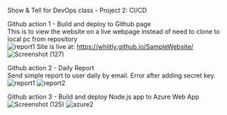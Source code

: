 Show & Tell for DevOps class - Project 2: CI/CD     <br/>

Github action 1 - Build and deploy to Github page     <br/>
This is to view the website on a live webpage instead of need to clone to local pc from repository  
![report1](https://user-images.githubusercontent.com/104336964/192406320-9004165b-ad18-4b1c-aabc-f194b1a1aa0e.png)
Site is live at: https://whiitly.github.io/SampleWebsite/
![Screenshot (127)](https://user-images.githubusercontent.com/104336964/192406552-d7cc9e34-55a0-49b0-8703-162551dde2c2.png)


Github action 2 - Daily Report     <br/>
Send simple report to user daily by email.
Error after adding secret key.
![report1](https://user-images.githubusercontent.com/104336964/192406347-b5816097-8fd6-4a3d-af37-6b978f40c6ec.png)
![report2](https://user-images.githubusercontent.com/104336964/192406353-c742424c-9a7c-43a8-9697-820ce978eb67.png)


Github action 3 - Build and deploy Node.js app to Azure Web App     <br/>
![Screenshot (125)](https://user-images.githubusercontent.com/104336964/192406399-5749f39c-c887-4f10-8bbc-5800f798b111.png)
![azure2](https://user-images.githubusercontent.com/104336964/192406380-7cdc4300-9bd4-47cb-8cdb-7f04a93afd8c.png)
